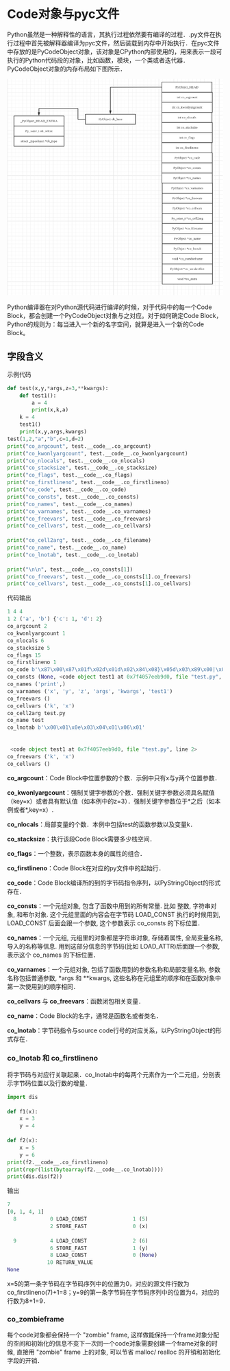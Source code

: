 # Code对象与pyc文件

Python虽然是一种解释性的语言，其执行过程依然要有编译的过程．.py文件在执行过程中首先被解释器编译为pyc文件，然后装载到内存中开始执行．在pyc文件中存放的是PyCodeObject对象，该对象是CPython内部使用的，用来表示一段可执行的Python代码段的对象，比如函数，模块，一个类或者迭代器．PyCodeObject对象的内存布局如下图所示．

![image-20201109222814061](Code对象与pyc文件.assets/image-20201109222814061.png)

Python编译器在对Python源代码进行编译的时候，对于代码中的每一个Code Block，都会创建一个PyCodeObject对象与之对应。对于如何确定Code Block，Python的规则为：每当进入一个新的名字空间，就算是进入一个新的Code Block。

## 字段含义

示例代码

```python
def test(x,y,*args,z=3,**kwargs):
    def test1():
        a = 4
        print(x,k,a)
    k = 4
    test1()
    print(x,y,args,kwargs)
test(1,2,"a","b",c=1,d=2)
print("co_argcount", test.__code__.co_argcount)
print("co_kwonlyargcount", test.__code__.co_kwonlyargcount)
print("co_nlocals", test.__code__.co_nlocals)
print("co_stacksize", test.__code__.co_stacksize)
print("co_flags", test.__code__.co_flags)
print("co_firstlineno", test.__code__.co_firstlineno)
print("co_code", test.__code__.co_code)
print("co_consts", test.__code__.co_consts)
print("co_names", test.__code__.co_names)
print("co_varnames", test.__code__.co_varnames)
print("co_freevars", test.__code__.co_freevars)
print("co_cellvars", test.__code__.co_cellvars)

print("co_cell2arg", test.__code__.co_filename)
print("co_name", test.__code__.co_name)
print("co_lnotab", test.__code__.co_lnotab)

print("\n\n", test.__code__.co_consts[1])
print("co_freevars", test.__code__.co_consts[1].co_freevars)
print("co_cellvars", test.__code__.co_consts[1].co_cellvars)
```

代码输出

```python
1 4 4
1 2 ('a', 'b') {'c': 1, 'd': 2}
co_argcount 2
co_kwonlyargcount 1
co_nlocals 6
co_stacksize 5
co_flags 15
co_firstlineno 1
co_code b'\x87\x00\x87\x01f\x02d\x01d\x02\x84\x08}\x05d\x03\x89\x00|\x05\x83\x00\x01\x00t\x00\x88\x01|\x01|\x03|\x04\x83\x04\x01\x00d\x00S\x00'
co_consts (None, <code object test1 at 0x7f4057eeb9d0, file "test.py", line 2>, 'test.<locals>.test1', 4)
co_names ('print',)
co_varnames ('x', 'y', 'z', 'args', 'kwargs', 'test1')
co_freevars ()
co_cellvars ('k', 'x')
co_cell2arg test.py
co_name test
co_lnotab b'\x00\x01\x0e\x03\x04\x01\x06\x01'


 <code object test1 at 0x7f4057eeb9d0, file "test.py", line 2>
co_freevars ('k', 'x')
co_cellvars ()
```

**co_argcount**：Code Block中位置参数的个数．示例中只有x与y两个位置参数．

**co_kwonlyargcount**：强制关键字参数的个数．强制关键字参数必须具名赋值（key=x）或者具有默认值（如本例中的z=3）．强制关键字参数位于*之后（如本例或者\*,key=x）.

**co_nlocals**：局部变量的个数．本例中包括test的函数参数以及变量k．

**co_stacksize**：执行该段Code Block需要多少栈空间．

**co_flags**：一个整数，表示函数本身的属性的组合．

**co_firstlineno**：Code Block在对应的py文件中的起始行．

**co_code**：Code Block编译所的到的字节码指令序列，以PyStringObject的形式存在．

**co_consts**：一个元组对象, 包含了函数中用到的所有常量. 比如 整数, 字符串对象, 和布尔对象. 这个元组里面的内容会在字节码 LOAD_CONST 执行的时候用到, LOAD_CONST 后面会跟一个参数, 这个参数表示 co_consts 的下标位置．

**co_names**：一个元组, 元组里的对象都是字符串对象, 存储着属性, 全局变量名称, 导入的名称等信息. 用到这部分信息的字节码(比如 LOAD_ATTR)后面跟一个参数, 表示这个 co_names 的下标位置．

**co_varnames**：一个元组对象, 包括了函数用到的参数名称和局部变量名称, 参数名称包括普通参数, *args 和 **kwargs, 这些名称在元组里的顺序和在函数对象中第一次使用到的顺序相同．

**co_cellvars** 与 **co_freevars**：函数闭包相关变量．

**co_name**：Code Block的名字，通常是函数名或者类名．

**co_lnotab**：字节码指令与source code行号的对应关系，以PyStringObject的形式存在．

### co_lnotab 和 co_firstlineno

将字节码与对应行关联起来．co_lnotab中的每两个元素作为一个二元组，分别表示字节码位置以及行数的增量．

```python
import dis

def f1(x):
    x = 3
    y = 4

def f2(x):
    x = 5
    y = 6
print(f2.__code__.co_firstlineno)
print(repr(list(bytearray(f2.__code__.co_lnotab))))
print(dis.dis(f2))
```

输出

```python
7
[0, 1, 4, 1]
  8           0 LOAD_CONST               1 (5)
              2 STORE_FAST               0 (x)

  9           4 LOAD_CONST               2 (6)
              6 STORE_FAST               1 (y)
              8 LOAD_CONST               0 (None)
             10 RETURN_VALUE
None

```

x=5的第一条字节码在字节码序列中的位置为0，对应的源文件行数为co_firstlineno(7)+1=8；y=9的第一条字节码在字节码序列中的位置为4，对应的行数为8+1=9．

### co_zombieframe

每个code对象都会保持一个 "zombie" frame, 这样做能保持一个frame对象分配的空间和初始化的信息不变下一次同一个code对象需要创建一个frame对象的时候, 直接用 "zombie" frame 上的对象, 可以节省 malloc/ realloc 的开销和初始化字段的开销．

